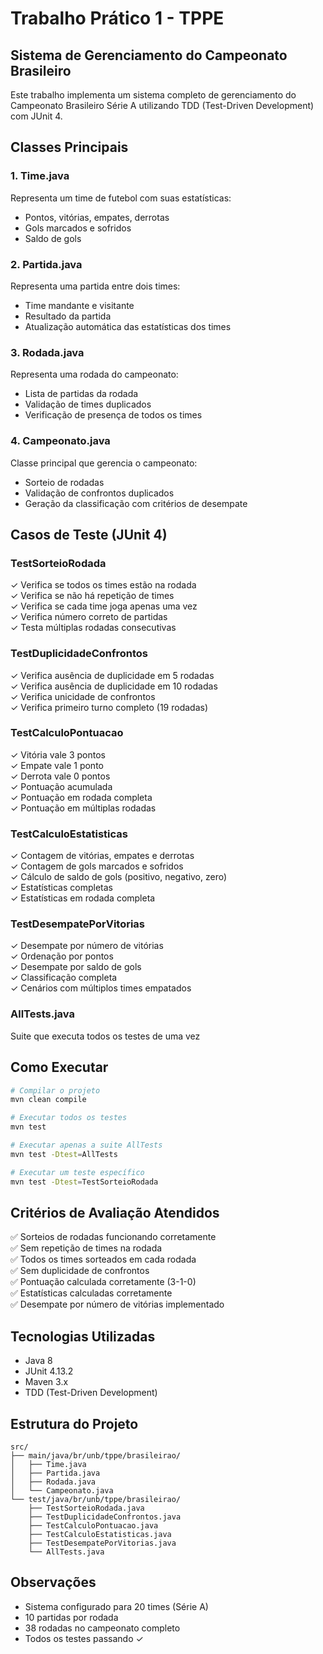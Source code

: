 # Trabalho Prático 1 - TPPE
## Sistema de Gerenciamento do Campeonato Brasileiro

Este trabalho implementa um sistema completo de gerenciamento do Campeonato Brasileiro Série A utilizando TDD (Test-Driven Development) com JUnit 4.

## Classes Principais

### 1. Time.java
Representa um time de futebol com suas estatísticas:
- Pontos, vitórias, empates, derrotas
- Gols marcados e sofridos
- Saldo de gols

### 2. Partida.java
Representa uma partida entre dois times:
- Time mandante e visitante
- Resultado da partida
- Atualização automática das estatísticas dos times

### 3. Rodada.java
Representa uma rodada do campeonato:
- Lista de partidas da rodada
- Validação de times duplicados
- Verificação de presença de todos os times

### 4. Campeonato.java
Classe principal que gerencia o campeonato:
- Sorteio de rodadas
- Validação de confrontos duplicados
- Geração da classificação com critérios de desempate

## Casos de Teste (JUnit 4)

### TestSorteioRodada
✓ Verifica se todos os times estão na rodada  
✓ Verifica se não há repetição de times  
✓ Verifica se cada time joga apenas uma vez  
✓ Verifica número correto de partidas  
✓ Testa múltiplas rodadas consecutivas  

### TestDuplicidadeConfrontos
✓ Verifica ausência de duplicidade em 5 rodadas  
✓ Verifica ausência de duplicidade em 10 rodadas  
✓ Verifica unicidade de confrontos  
✓ Verifica primeiro turno completo (19 rodadas)  

### TestCalculoPontuacao
✓ Vitória vale 3 pontos  
✓ Empate vale 1 ponto  
✓ Derrota vale 0 pontos  
✓ Pontuação acumulada  
✓ Pontuação em rodada completa  
✓ Pontuação em múltiplas rodadas  

### TestCalculoEstatisticas
✓ Contagem de vitórias, empates e derrotas  
✓ Contagem de gols marcados e sofridos  
✓ Cálculo de saldo de gols (positivo, negativo, zero)  
✓ Estatísticas completas  
✓ Estatísticas em rodada completa  

### TestDesempatePorVitorias
✓ Desempate por número de vitórias  
✓ Ordenação por pontos  
✓ Desempate por saldo de gols  
✓ Classificação completa  
✓ Cenários com múltiplos times empatados  

### AllTests.java
Suite que executa todos os testes de uma vez

## Como Executar

```bash
# Compilar o projeto
mvn clean compile

# Executar todos os testes
mvn test

# Executar apenas a suite AllTests
mvn test -Dtest=AllTests

# Executar um teste específico
mvn test -Dtest=TestSorteioRodada
```

## Critérios de Avaliação Atendidos

✅ Sorteios de rodadas funcionando corretamente  
✅ Sem repetição de times na rodada  
✅ Todos os times sorteados em cada rodada  
✅ Sem duplicidade de confrontos  
✅ Pontuação calculada corretamente (3-1-0)  
✅ Estatísticas calculadas corretamente  
✅ Desempate por número de vitórias implementado  

## Tecnologias Utilizadas

- Java 8
- JUnit 4.13.2
- Maven 3.x
- TDD (Test-Driven Development)

## Estrutura do Projeto

```
src/
├── main/java/br/unb/tppe/brasileirao/
│   ├── Time.java
│   ├── Partida.java
│   ├── Rodada.java
│   └── Campeonato.java
└── test/java/br/unb/tppe/brasileirao/
    ├── TestSorteioRodada.java
    ├── TestDuplicidadeConfrontos.java
    ├── TestCalculoPontuacao.java
    ├── TestCalculoEstatisticas.java
    ├── TestDesempatePorVitorias.java
    └── AllTests.java
```

## Observações

- Sistema configurado para 20 times (Série A)
- 10 partidas por rodada
- 38 rodadas no campeonato completo
- Todos os testes passando ✓
